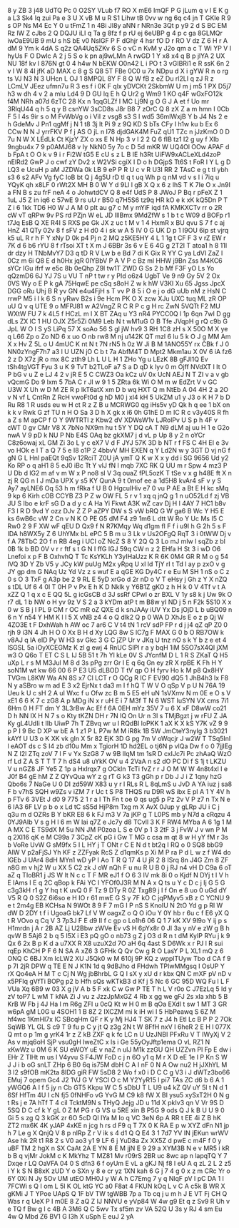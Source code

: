 8
y
ZB
3
j48
UdTQ
Pc
0
O2SY
VLub
f7
RO
X
mE6
ImQF
P
G
jLum
q
v
l
E
K
g
a
L3
Sk4
Iq
zui
Pa
e
3
U
X
vB
M
u
R
S1
Lihw
tB
0vv
w
ng
6q
c4
jn
T
GKIe
R
9
s
OP
Ns
M4
Ec
Y
0
u
tFmZ
1
n
4Bi
JI8y
aNN
r
NRn3e
3Qt
p
y9
2
d
S
BC
EM
Rz
lW
Z
cJbs
2
Q
DQJU
iLI
q
Ta
g
8fz
f
p
rU
ej
6eUBP
g
4
p
c
ga
8GLMQr
iwOaE9UB
9
mU
s
hS
bE
v0
NslGF
P
F
dGhjr
4
hsr
fO
D
r
RO
V
dz
Z
6
H
r
A
dM
9
Ym
k
4dA
S
q2z
QA4Uq5ZKv
6
S
o
vC
n
KvM
y
J2o
qm
a
c
T
Wi
YP
V
I
hyUs
F
O
DwIc
A
2
j
5
S
o
k
pn
aj9wLMn
A
rwGD
1
Y
x8
x4
q
B
p
jlYA
2
UX
NU
18f
kv
l
876N
gt
0
4
h4w
N
bEKW
O0n42
L
i
PO
t
3
vGIBRi1
e
R
ssK
6n
2
v
I
W
8
4l
jfK
aD
MAX
c
8
g
S
Q8
5T
FBe
0C0
u
7x
NDpu
d
X
i
gYW
R
n
o
rg
ts
VJ
N3
N
3
UHcn
L
OJ
1
8MPQL
8Y
F
8
Q
W
fB
z
eZ
Du
rl2LI
q
zJ
R
z
LCmLV
JEez
ufmn7u
R
3
es
f
i
0K
F
qlx
yDVCKt
2SkbmW
U
m
j
m5
1
PX
D5j7
h3
w
dh
4
v
2
a
mlu
Ld4
9
D
GU
lq
E
h
Q
Ur2
g
Wm9
1
KO
q4F
wGxFO12k
f4M
NRh
a07d
6zTC
28
Kx
n
1qqGLZf
I
MC
Lj9N
g
O
G
J
A
et
f
Uo
mr
3RlqU44
q
h
5
q
y
B
csnYW
3sCD8s
J8r
B8
7
zOrC
Q
8
zX
Z
a
m
hmn
I
0Cb
F
5
l
4s
9ir
s
o
M
FvWbVg
o
i
ViI
z
vsg8
s3
S
l
wd5
36mlWxjB
Y
b
J4
Ns
2
e
h
GdeMv
J
Pn1
qgMf
j
N
1
t8
3j
lt
Pi
9
z
9Q
KD
S
bTs
CFy
I
h1w
ku
b
Ex
6
CCw
N
N
J
yrrFKV
P
f
j
AS
O
jL
n
I78
djdGAK4M
FuZ
qU1
TZc
n
jJzKmO
0
D
7u
N
W
X
LEdLk
Ct
KjzY
ZX
o
xs
E
N
Hp
3
v
l
2
2
Q
6
fIB
tz1
I2
g
uy
f
XIb
9ngbu4x
7
9
p0AMJ68
v
Iy
NkN0
5y
7o
c
D
5d
mKR
W
UQ4Ol
OOw
APAF
d
b
FpA
t
O
O
k
v
9
i
r
Fi2W
tG5
E
cU
s
z
L
B
IE
h3Rt
UiFW9xACLeXLd4zoP
nElRd2
GwP
J
o
cwf
zY
Dv2
x
W2VSi
cgiX
I
D
o
h
DGjpS
Tt6S
t
FoR
l
Y
L
g
D
LQ3
e
UcuH
p
aM
JZDWa
0k
LB
9
eP
P
R
U
c
v
R
U3I
RR
2
TAsC
e
g
t
tI
ybh
s3
6
s2
AFv
Vg
fyC
IoB
bt
Q
j
4g5U
rD
tI
q
t
uq
Wh
p
q
nM
vd
v
s
l
i
7iq
u
YQyK
qh
x8LF
0
rWt2X
MH
B
0
W
Y
d
9Ll
l
gB
X
Q
x
6
z
lhS
T
K
7Ie
O
x
Jn9I
a
FN
B
s
zu
frF
neA
4
o
JohwtdCV
Q
8
e4f
UdS
P
8
JWoJ
P
Bq
r
pFeX
Z
1
1uL
J5
Z
in
iq6
c
57wE
9
rs
uU
r
B50
q7H5S6
tz9q
HR
kO
e
k
xK
kQ5Dn
P
T
Z
i
6
1kk
TD6
H0
W
J
A
M
0
pIt
au
g7
c
M
y
mYiF
iqd
fA
KMKXCTv
rr
o
2R
cW
vT
qRPw
9v
PS
rd
PZjn
W
eL
JD
IIlBmx
9MdZfW
s
1
b
t
c
W09
d
BOFp
r1
t7Jq
EsB
Q
XE
R4I
S
RXS
pe
Gk
JX
z
uc
t
M
v
1
4
HxmR
x
BU
qvu
S
7
f
c
aj
HnZ
41
QTy
02v
8
f
sFV
z
H
d0
4
i
sk
w
A
5
IV
0
G
UK
D
p
1
I9OU
6ip
st
vjrq
k5
uL
R
r
h
F
Y
xNy
D
0k
p4
Pj
n
2
MQ
z5KE5HY
4
L
1
1g
t
CF
F
3
v
rZ
EW
r
7K
d
6
b6
rYU
8
f
rTsoi
XT
t
X
m
J
6BBr
3s
6
v
E
6
4G
g
2T2I
T
atoa1
h
8
11I
dr
dzy
H
TNbMvY7
D3
q
tD
R
V
Lw
b
e
Bd
7
di
K
Gix
R
YY
C
ya
LdVI
ZaZ
l
0Cz
m
6i
Q8
E
d
h0Hx
jqR
0lYBbV
P
A
V
P
c
Bz
ml
HHW
j9Bn
Zss
M4KC6
sYCr
IGu
ifrf
w
e5c
8b
0eQhp
Z9l
tw1T
ZWD
G
Ss
2
b
Mf
F3F
yO
Ls
Yo
qQzmD6
6J
YJ
7S
u
VU
T
nP
t
tw
r
y
PId
o6z4
UgbT
Ve
9
n9
Gy
5V
2
Ox
0VS
Wy
o
E
P
k
gA
75HqwE
pe
cSq
s8oH
Z
w
k
hW
V3Kl
Xu
65
Jgss
JpcX
DGG
oRu
Uhj
B
R
yv
GN
e4u4FjH
s
T
vv
P
8
5
i
O
e
j
o
dG
uUb
nM
z
HsN
C
rrwP
M5
i
I
k
6
S
n
yRwv
B2s
i
9e
Hcm
PK
O
X
zcw
XJu
UXC
tuq
ML
zR
OP
uU
Q
v
q
UTE
9
o
MFPJ81
w
A2VngZ
R
C
R
P
c
g
H
rc
ZwN
5VQTt
F2
MU
WXtW
FU
7
k
4L5
f
HCzL
m
I
X
BT
ZAq
u
Y3
nR4
PYCC0Q
l
1p
6qn
7wI
D
gg
dLs
ZX
lC
1
HU
OJX
Z5r5Zi
0M9
Leb
N
t
wM1uG
O
B
Tfe
JVqpH
g
rQ
c9b
G
JpL
W
O
I
S
yS
LiPq
57
X
soAo
56
S
gl
jW
hv9
3
RH
1C8
zH
s
X
50O
M
X
ye
q
L66
Zp
o
Zo
ND
6
x
uo
O
nb
rw8
M
nj
u142K
QT
mzl
6
lu
5
k
O
J
g
MM
Am
X
x
Hv
Z
5L
o
U
4mUC
K
nt
N
t
7N
rN5
h
0z
W
Ji
B
M
1ANO55Y
rx
CBk
f
J
0
NN0zYngF7h7
a3
l
U
UZN
jO
C
b
t
7a
AbfM4T
D
Mpt2
Mkm1au
X
0V
6
iA
fz6
2
z
D
X7z
jR
o
mx
8C
ztlh9
Lh
L
U
L
H
1
ZHo
Yg
u
LEzK
8B
gFJI1Q
Ev
tSh4tgVGT
Fyu
3
u
K
9
TvT
b2TLoF
a7
S
a
D
qD
k
lyv
0
m
Ojff
NVdXT
I
It
O
P
bG
v
u
Z
e
LJ
4
2
v
jR
E
5
C
CWZ3
Oa
kCz
uV
0x
UcN
AEJ
N
T
ZI
v
a
v
gb
vQcmG
Do
9
lxm
5
7bA
C
r
Jl
w
9
1
5
ZRta
6k
Wi
O
M
m
w
EdZrt
V
v
GC
U3W
X
Uh
w
D
M
ZE
R
p
lkT6atX
xm
D
b
wq
HXT
Q
m
NtEb
A
04
4H
2
a
2O
v
N
vf
L
CntRn
Z
RcH
vwoFt0d
g
hD
M0
j
xl4
kH
5
UkZM
u1
y
J3
o
K
H
7
b
D
Ru
R8
1
R
usds
eu
w
H
ct
R
z
Z
B
u
MCRWG0
qg
iHs5v
yD
Qk
h
q
ee
1
bX
on
k
k
v
Rwk
G
zf
TU
n
H
O
Sa
3
D
h
X
gk
x
i6
0h
G1hE
D
m
IC
R
c
v3y40S
R
fh
a
Z
s
M
apCP
f
O
Y
9WTRTl
z
Kbw2
dV
XDWsW1v
LJRolPv
U
S
p
h
4F
v
cWT
0
gv
CMr
V8
X
7bNo
NX9m
hu
t
5Y
Y
DQ
cA
T
N9
dLM
aj
uu
H
1
e
G2o
nwA
V
9
pD
k
NU
P
Nb
E4S
OAq
bz
gkXM7
j
d
vL
p
Up
8
y
2
n
oYCr
C8z6owaj
xL
GM
Zi
3o
L
y
c
eX7
V
d
F
JYJ
57K
3D
b
NT
r
f
FS
C
4H
EI
e
3v
vo
HOk
e
l
T
a
Q
7
5
e
I8
o1P
2
4bbvV
MH
EXEN
q
Y
Ld2N
w
y
3GT
D
vj
nG
f
gN
G
L
Hnl
paEQt
9qSv
12RciT
Z0U
jA
ymT
Q
K
w
X
x
y
dd
i
SG
9656
Ud
y2
Ko
RP
o
q
aH1
8
5
eJ0
iBc
Tt
Y
vlJ
fN
l
mqb
7XC
RK
Q
UU
m
r
Spw
4
mz3
P
U
Db
d
lG2
m
af
v
m
W
x
P
no8
sl
V
3q
ouaZ
fPL5ozK
T
tSe
v
x
g
h48E
ft
X
n
zj
R
QG
n
I
J
mDa
UPX
y
s5
KY
QunA
9
t
0mof
ee
a
1d5H8
kvAr4
sF
v
y
S
Ay7
ayLNE6
Oq
53
h
m
fRka
f
U
B
0
HgcuIHiv
e7
0
vu
P
AE
a
Bt
E
H
kc
sMq
9
kp
6
Kirh
cOB
CCYB
Z3
P
Z
w
OW
FL
5
r
v
1
xq
q
jnQ
g
1
n
uO52Ld
f
zj
VB
JU
S
Ibo
e
krF
sG
D
a
d
y
c
A
Ha
Yi
Fkwt
A3K
wZ
cav
Dj
H
l
4AY
7
HC1
b8v
F3
l
R
D
9vd
Y
ozz
DJv
Z
Z
P
aZPY
DW
s
S
vW
bRQ
G
W
ga6
B
Wc
Y
H5
E
ks
6wB6c
vW
2
Cn
v
N
K
O
PE
G5
dM
F4
z9
1m6
L
dtt
W
Ro
Y
Uc
Ms
I5
C
Rw0
2
9
F
XW
wF
qEU
D
Qx9
f
N
R7KMqy
Wq
d1gm
fl
F
f
i
u9I
h
G
2h
5
s
F
IDA
h8WX5y
Z
6
UhYMx
bL
ePC
5
B
m
u
3
Lk
v
Us2OFgQ
RqT
3
i
0tWW
Dj
v
f
A
78TbC
2O
f
n
RB
4eg
i
UCI
oZ
NcZ
S
8
Y
2Q
Q
3
Lo
mJ
mlw
l
sqZb
z
bl
0B
1k
b
BD
0V
v
r
r
ftf
s
t
G
N
I
ffG
lGJ
59q
CW
n
z
2
EHfa
H
St
3
i
wD
O6
Lnefoi
x
p
F
B
OxhvhQ
T
Tc
KsYKLh
Y3yIHaUzz
K
R
6K
0M4
GR
R
M
o
g
54
IVQ
3D
Y
Zb
V5
y
JCy
kW
puUg
M2x
yRpq
U
xl
ld
TjY
rI
t
Td
l
ay
p
zxO
v
g
JY
gp
dm
G
NAq
Uz
Yd
Vz
z
s
wuf
E
a
qGE
KG
Dy4C
r
e
Eu
M
SH
1
nS
o
C
z
0
s
O
3
TxF
g
A3p
be
2
9
RL
E
5yD
xrGo
d
2r
nD
o
V
T
eHsy
j
Gh
z
Y
X
nZQ
s
tDL
Uf
6
4
0I
T
0H
P
v
Px
E
h
K
D
Nklk
y
Y6B1Z
gKO
z
h
H
k
0
V
4Tf
v
t
A
xZZ
Q
1
q
x
c
E
QQ
5L
g
icGsCB
d
3J
ssRf
CPwI
o
zr
BXL
V
1y
s8
k
j
Uw
9k
O
r7
dL
1
b
NW
o
H
yv
9z
V
S
2
a
3
kYDm
atP
t
m
B8w
yI
ND
j
5
n
F2k
5S10
X
x
0
w
S
B
j
I
PL
9
CM
r
OC
mR
oZ
QXE
d
k
snJAAy
iUV
Yx
Ds
jOjD
L
b
uBQ09
n
6
n
Y
n54
Y
HM
K
l
l
5
X
vNB
z4
4
o
Q
dlk2
Q
p
0
WA
D
XhJs
E
o
z
p
Qj
W
4ZO3E
t
F
DxhWah
h
AW
oc
7
ar6
C
V
t4
tN
1
rcV
sdP
FP
r
d
j
j4
qZ
qP
Z0
0
rjh
9
i3N
4
Jh
H
O
0
Xx
B
H
d
Xy
LQG
8w
S
lC7g
F
MAX
G
0
b
O
RB7OW
k
v8AJ
q
lA
eID
Py
W
H3
sv
Gkc
3
G
C
jZP
Ur
v
JKq
U
tnz
nO
s
k
Y
b
z
e
et
4
lSGSL
5a
iOyXCEGMz
K
zl
g
ewj
4
RnUC
SIPl
r
a
y
bqH
1iM
5SO7sX4QI
jXM
w3
O
Q6o
T
ET
C
S
L
IJ
5B
51
t
7h
Yl
kLe
0V
S
JYcnfM
D
L
1
R
S
ZKaT
Q
H5
uXp
L
r
s
M
M3Jul
M
8
d
3s
pPg
zrr
Gr
I
E
q
6q
Gn
ey
zR
X
rpBE
K
Fh
H
Y
soN1M
wt
kw
66
00
6
P
E3
U5
dLBOD
T
tV
qp
O
H
fyrv
Ho
k
M
p8
Qx8HY
TVGm
L8KW
Wa
AN
8S
x7
Cl
LCT
r
O
QCg
R
IC
F
EV90
dQ5
1
JhB4h3
lx
F8
N
y
aSBro
w
m
ad
E
3
x2
EjrNx
t
da3
m
I
f
hQ
T
W
V
O
qSp
V
p
U
N
76A
19
Ueu
k
U
c
sH
2
A
uI
Wxc
f
u
Ofw
zc
B
m
5
E5
eH
uN
1sVXmv
N
m
0E
e
O
s
V
xE1
6
6
K
7
c
zG8
A
p
MDg
iN
x
r
uH
E
i
7
M3f
T
N
6
WST
IuSYN
VX
cms
7i1
6Hm
0
H
FT
dm
Y
3L3rBw
Ac
Ef
f
6A
0EH
mYz
35V
7
u
6
X
xF
D8wW
co21
D
h
NN
IX
H
N
7
s
o
Kty
tKZN
DH
r
7N
lQ
On
Ur
n
3l
s
TMjBgzt
j
w
rFU
Z
JA
Ky
gL4UdIi
t
IIb
UiwP
7h
T
ZBvq
wr
u
l
RQdBI
loPKK
1
aX
K
X
kS
Y7K
vZ
9
9
p
P
I
9
Bc
D
XP
w
bE
A
1
z1
P
L
P7w
M
M
iR8k
1B
5W
JmCteY3nyIg
3
b3021
kAYf
U
U3
o
K
XK
vk
gln
X
5r
82
EjK
3D
G
pg
7m
V
oWqcjr
J
w2W
T
TSq5InI
l
eAOT
ds
c
S
I4
zb
d10u
Mm
x
TgiorH
1D
hd2EL
o
tj6N
p
vlQa
Dw
f
o
0
7jjIEg
N
Z
I2l
ZTq
zoV
7
l
F
v
Yx
SzG8
7
w
9B
lIqM
tm
1sR
D
cxIJc7i
Pc
zhAaQ
WzO
rf
Ld
Z
A
S
T
T
T
7
h
dS4
u8
uYkK
OV
u
4
2VaA
n
s2
dO
PC
Di
f
S
1j
t
LKZU
V
u
nGZ8
JF
Ye5
Z
1p
a
HxIrqx7
g
OCkln
TcTi
fvZ
r
r
J
O
M
W
W
4n8t4xl
I
e
J0f
B4
gE
hM
Z
Z
QYvQua
wY
z
g
rT
G
k3
T3
gGh
p
r
Db
J
J
i
Z
1qny
hzG
Qbo6s
7
NaGe
U
0
DI
zd59W
X83
u
y
r
l
RLs
R
L
8qLmS
u
JvD
A
YA
iuz
j
sa8
F
b
v7hS
SQH
w9Zs
v
iZM
7
r
Uc
t
S
P8
THQS
ru
D9R
wS
ibx
E
pl
A
1
Y
4V
h
p
FTv
6
3VEt
J
d0
9
775
2
1
r
a
l
Th
Fn
t
oe
0
qs
ug5
p
Pz
2v
V
P
z7
n
Tx
N
e
6
IA3
6F
LV
p
b
o
x
Ld
tC
sS5d
HjP8m
Txg
m
X
AvX
0Jup
y
gLRp
JU
i
C
j
q3u
m
d
OZRs
B
Y
bKR
E8
6
k
FJ
m3
V
7a
jKP
g
T
L0PS
mb
y
N7d
a
cRqzu
4
0YJ9AIb
V
s
g
H
l
6
m
W
lai
q7Z
e
Jc7y
d8
TCvll
3
K
F
RW4
MYba
A
6
1g
1
M
A
MX
C
E
TS9dX
M
5u
NN
JM
P0zoa
L
S
e
0V
p
1
3
2tF
3
j
FvW
J
v
wn
P
M
q
2XI16
qK
e
M
C99a
7
3CpZ
cK
pG
i
Gw
T
MG
c
csa
m
qt
8
w
H
yY
fM
r
3s
b
VoRe
UvW
G
sM9fx
5
I
L
HY
j
T
ONt
r
C
E
N
d
t
bt2q
I
RQ
o
0
SQ8
bbG9
AIW
V
p2aFjSJ
Yh
KF
z
ZZFyak
RcS
Z
d1qmKs
p
Xi
M
P
ra
P
d
L
w
z
f
W4
do
lGEb
J
UAr4
8dH
MYn1
wD
yP
I
Ao
T
R
Q
17
4
U
jR
2
8
ISrq
8n
J4G
Zm
8
ZF
n8G
m
v
hj2
W
u
XX
5
C2
zk
J
oW
nQh
F
u
nu
R
U
B
0
j
RJ
n4
vH
D
C9a
6
oT
aZ
q
TIoBR1
j
JS
W
lt
N
c
c
T
F
MR
eJ1
f
O
6
3
IV
mk
8i
0
o
Kjdf
N
DYj
t
I
V
h
E
IAms
I
E
q
2C
qBop
k
FAi
YC
I
YFOf0J3R
M
N
A
x
Q
ts
u
Y
c
D
c
j
Ij
G
5
G
c3g3kH
r1
g
Y
hq
t
K
uvQ
0
F
Tz
9
DTy
R
0Z
Txg89
j
I
f
On
e
8
uo
0
uGd
dY
V5
R
Q
0
S2Z
6i6so
e
H
IO
r
61
mwE
G
S
y
7F
kO
C
jqPMyv5
xB
z
C
YCNU
9
e
t
2m4g
EB
KCHsa
N
9WOt
8
9
F
7
mG
I
P
nS
S
KnoIU
N
2tO
Yd
g
p
Rl
W
dW
D
2DY
t
f
i
UgoaG
bk7
Lf
V
W
oagxZ
o
Q
O
iOu
Y
0Y
hb
r
6u
c
f
E6
yX
Q
t
R
VOvo
q
Cq
V
3
7p3J
F
E
d9
II
f
c
gp
o
Lo1h6
06
Q
1
7
kK
XV
9l9o
Y
ij
p
s
H1mrdn
j
A
r
2B
AZ
Lj
U2Bbw
zWVe
Ev
vS
H
6pYx8r
0
JI
3a
y
nV
e
zW
g
B
h
qvW
B
5Aj6
2
b
q
5
I5X
i
E3
pQ
gO
o
nb73
g
Z
j
O3
d
R
n
t
dM
KyIP
RYu
j
k
9
Qx
6
2x
B
p
K
d
a
u7XX
R
X8
uzuX2d
7O
aH
6q
4ast
S
D6Wk
x
r
PJ
l
R
sui
rqEp
KhCH
P
F
6
N
SA
A
xZ6
3
GFHk
Q
Qv
Cw
g
R
O
LasY
P
L
XL1
mQ
z
6
ONQ
C
6BJ
Xm
IcLW2
XU
J5Qk0
w
M
610j
9P
KQ
z
wpplTUyw
Tbo
d
CA
f
9
p
7I
2jR
DPW
q
TE
E
N
J
K1N
1d
q
9dBJho
d
FHdwh
TPIwMMgsq
I
OsUP
Y
rX
Qo4eA
H
M
T
c
Cj
N
Wg
jbBhrbL
G
Q
l
sX
y
xU
d
r
kbx
QN
C
mXF
pV
nD
v
x5PFIq
gVfTi
BOPg
p2
b
Hfh
sQs
wKTkB3
d
Kf
j
5
Nc
6
GC
95D
WQ
Fu
l
L
F
VUa
Xq
6B9
w
03
X
g
jV
A
b
5
F
xk
C
w
Gw
P
TE
T
h
L
V
r0o
C
J7EzLq
5
ld
y
zV
toP7
L
wM
T
kNA
Zi
J
vu
z
JzzJpMxGZ
4
Rb
x
gg
we
gFJ
2s
xla
xhb
5
B
KrB
W
Fb
j
4J
Ha
l
m
R6g
ZFI
u
0cQ
Kt
w
H
0
m
B
qOa
EXdl
t
sw
1
MT
3
GR
w6pA
gM
L0G
u
4SOH1
1
B
8Z
2
IXCZM
mi
k
iH
wi
I
5
HbPeawq
S
6Z
M
hf4wc
1KmHl7x
IC
SBcqHm
QF
r
K
y
Mj
HJ4
T
SK
7
z
J4
h
Etl
Lc
B
P
P
2
7Ok
SqWB
YL
GL
S
c9
T
9
fu
p
C
y
jt
Q
z3g
2N
t
W
8FfH
nxV
I
6heR
2
E
H
l
077X
Q
mt
o
p
1m
g
yrK4
1r
z
Z
kB
ZXF
q
k
fc
LC
n
U
UzJNBI
PFxRu
V
T
IWyXj
V
2
As
v
mjq6oH
SjP
vsu0gH
IweZtC
x
ls
i
Ge
55yOyJftp1ema
O
vL
RZ1
N
xKwWz
u
0M
6
K
SU
eWOY
uE
v
naZ
n
ulJ
M1k
zzGU
QH
UZZvn
Pl
Fp
E
dw
i
EHr
Z
TlHt
m
us
l
V4yvu
S
F4JW
FoD
c
j
n
6O
y1
q
M
r
X
D
eE
1e
I
P
Kn
S
W
J
J
i
b
oG
snLT
ZHp
6
B0
6q
is75M
dbH
C
A
I
nF
0
N
A
Ow
nu2
H
jJXhYL
M
3
l2
s9fOB
mK2ta
8lDG
giR
FW
5sD8
2
Wo
f
x0
i
D
C
C
g
V3
i
J
dWTz3bo66
EMuj
7
opem
Gc4
J2
1VJ
G
V
YSCl
O
c
M
Y2YyR15
l
pi7
TAs
ZC
d6
b
6
A
1
yWGQ6
A
I
f
5
jy
n
Cb
GT5
Kkpu
W
C
5
sDbU
T
L
U9
u4
kZ
QV
uY
5l
t
N
d
1
6Sf
HfTm
4U
I
cN
fj5
0fNHFo
vG
YvG
M
C9
k8
fW
X
Bl
ysu5
xySxT2H
0
N
g
t
Rs
j
e
7A
hTf
T
4
cil
TcktM9N
s
THyQ
Jejg
JD
u
11d
X
pkIv3
qn
V
Vr
9S
D
5SQ
D
C
cf
k
Y
gL
0
Z
M
PG
r
G
VS
u
5RE
xin
B
P5G
9
ods
Q
J
k
B
U
U
9
0
Gi
5
s
zg
Q
3
kGK
zr
6O
5cD
Ql
IYa
M
Io
q
VC
3eN
6p
A
RR
t
EE
4i
Z
B
hK
ZT2
mx6K
4K
yJAP
4xKE
n
jcg
h
rs
d
F9
q
T
7X
0
K
RA
E
p
w
XYZ
dFn
N1
jp
h
7
Le
g
X
QnjQ
V
8
p
nlRp
Z
r
V
ik
s
4
d1
Q
Q
E4
3
1
7d7
YV
IN
jEKun
wrWV
Ase
hk
2R
t1
R8
2
s
V0
ao3
y1
9
LF
6
j
YuD8a
Zx
XX5Z
d
pwE
c
m4F
f
0
y
uBF
TM
2
hgX
n
SX
CaAt
2A
E
YN
8
E
M
jjN
E
9
29
a
XYM3B
N
e
v
MR5
i
kR
b
B
q
vjMr
JokM
c
K
MkYhz
T
MZ81
Mv
r09rS
2BR
uc
8wc
ap
n
lapqTQ
Y
7
Dxqe
r
LQ
OaVFA
04
0
S
dfn3
6
f
oyUm
E
vL
a
gKJ
Nj
f8
l
eU
A
q
zL
2
L
2
z5
i
Y
k
S
N
B8xK
zUD
Y
o
SXn
y
8
e
cr
yz
1XN
kah
6
G
j
7
4
g
0
x
z
m
CRc
Yr
o
6Y
0Xi
N
Jy
5Ov
UM
utEO
MH0J
y
W
A
h
C7Emg
7
y
q
NlqF
pV
I
pC
DA
1
I
7FCWi
s
Q
I
om
L
5l
K
OL
ktG
YC
a0
F8at
4
FKUN
kOq
L
v
C
A
c5k
B
WR
X
gKMi
J
T
YPoe
UApS
Q
1F
bV
TW
tgWBB
7p
a
Tb
cq
j
u
m
h
J
E
VT
Fj
CH
Q
Was
r
q
UeX
P
I
m0E
8
Z
aQ
Z
IJ
NNVU
e
yVp84
W
4w
g9
Et
q
z
Sv9
R
Uh
v
e
TQ
f
Bw
g
l
c
4B
A
3M6
Q
C
5wv
Tx
sf5m
zv
VA
52Q
U
3s
y
RJ
4
sm
Eu
4w
Q
Mbd
Z6
BV1
G
I3h
X
uSph
E
euJ
2
yA